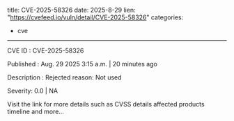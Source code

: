  
title: CVE-2025-58326
date: 2025-8-29
lien: "https://cvefeed.io/vuln/detail/CVE-2025-58326"
categories:
  - cve
---

CVE ID : CVE-2025-58326

Published :  Aug. 29
2025
3:15 a.m. | 20 minutes ago

Description : Rejected reason: Not used

Severity: 0.0 | NA

Visit the link for more details
such as CVSS details
affected products
timeline
and more...
